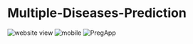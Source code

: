 # Multiple-Diseases-Prediction
![website view](https://github.com/NMNayan57/Multiple-Diseases-Prediction/assets/72163807/28910571-f3e8-489a-b590-6b0f03226348)
![mobile](https://github.com/NMNayan57/Multiple-Diseases-Prediction/assets/72163807/54c123e2-3cfb-435e-89d9-6de05b2a40dd)
![PregApp](https://github.com/NMNayan57/Multiple-Diseases-Prediction/assets/72163807/3979401a-52bf-470e-96ed-188eb249e1de)

